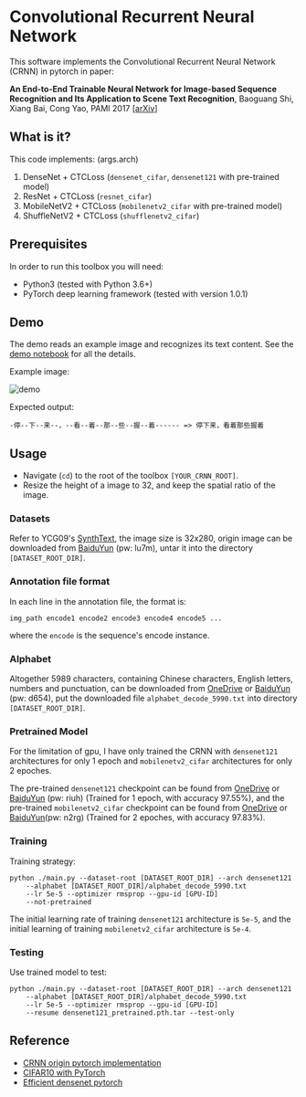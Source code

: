 # Convolutional Recurrent Neural Network

This software implements the Convolutional Recurrent Neural Network (CRNN) in pytorch in paper:

**An End-to-End Trainable Neural Network for Image-based Sequence Recognition and Its Application to Scene Text Recognition**,
Baoguang Shi, Xiang Bai, Cong Yao,
PAMI 2017 [[arXiv](https://arxiv.org/abs/1507.05717)]

## What is it?

This code implements: (args.arch)

1. DenseNet + CTCLoss (`densenet_cifar`, `densenet121` with pre-trained model)
2. ResNet + CTCLoss (`resnet_cifar`)
3. MobileNetV2 + CTCLoss (`mobilenetv2_cifar` with pre-trained model)
4. ShuffleNetV2 + CTCLoss (`shufflenetv2_cifar`)

## Prerequisites

In order to run this toolbox you will need:

- Python3 (tested with Python 3.6+)
- PyTorch deep learning framework (tested with version 1.0.1)

## Demo

The demo reads an example image and recognizes its text content. See the [demo notebook](./demo.ipynb) for all the details.

Example image:

![demo](./test/54439593_2298493320.jpg)

Expected output:

    -停--下--来--，--看--着--那--些--握--着------ => 停下来，看着那些握着

## Usage

- Navigate (`cd`) to the root of the toolbox `[YOUR_CRNN_ROOT]`.
- Resize the height of a image to 32, and keep the spatial ratio of the image.

### Datasets

Refer to YCG09's [SynthText](https://github.com/YCG09/chinese_ocr), the image size is 32x280, origin image can be downloaded from [BaiduYun](https://pan.baidu.com/s/1QkI7kjah8SPHwOQ40rS1Pw) (pw: lu7m), untar it into the directory `[DATASET_ROOT_DIR]`.

### Annotation file format

In each line in the annotation file, the format is:
    
    img_path encode1 encode2 encode3 encode4 encode5 ...

where the `encode` is the sequence's encode instance.

### Alphabet

Altogether 5989 characters, containing Chinese characters, English letters, numbers and punctuation, can be downloaded from [OneDrive](https://1drv.ms/t/s!AtlbCejIR3IcgQjX2JYMSC0tEcpx) or [BaiduYun](https://pan.baidu.com/s/1XCUBTtWx9K6fgQeINjCK-g) (pw: d654), put the downloaded file `alphabet_decode_5990.txt` into directory `[DATASET_ROOT_DIR]`.

### Pretrained Model

For the limitation of gpu, I have only trained the CRNN with `densenet121` architectures for only 1 epoch and `mobilenetv2_cifar` architectures for only 2 epoches.

The pre-trained `densenet121` checkpoint can be found from [OneDrive](https://1drv.ms/u/s!AtlbCejIR3IcgQkwuQkN1aAoPHX8) or [BaiduYun](https://pan.baidu.com/s/163fBRV6S8WgwImPHnee_gg) (pw: riuh) (Trained for 1 epoch, with accuracy 97.55\%), and the pre-trained `mobilenetv2_cifar` checkpoint can be found from [OneDrive](https://1drv.ms/u/s!AtlbCejIR3IcgQphV1H6x1fhEA1S) or [BaiduYun](https://pan.baidu.com/s/1mPwq2ptD-1q-_E-E-Fz8wA)(pw: n2rg) (Trained for 2 epoches, with accuracy 97.83\%).

### Training

Training strategy:

    python ./main.py --dataset-root [DATASET_ROOT_DIR] --arch densenet121
        --alphabet [DATASET_ROOT_DIR]/alphabet_decode_5990.txt
        --lr 5e-5 --optimizer rmsprop --gpu-id [GPU-ID]
        --not-pretrained

The initial learning rate of training `densenet121` architecture is `5e-5`, and the initial learning of training `mobilenetv2_cifar` architecture is `5e-4`.

### Testing

Use trained model to test:

    python ./main.py --dataset-root [DATASET_ROOT_DIR] --arch densenet121
        --alphabet [DATASET_ROOT_DIR]/alphabet_decode_5990.txt
        --lr 5e-5 --optimizer rmsprop --gpu-id [GPU-ID]
        --resume densenet121_pretrained.pth.tar --test-only

## Reference
- [CRNN origin pytorch implementation](https://github.com/meijieru/crnn.pytorch)
- [CIFAR10 with PyTorch](https://github.com/kuangliu/pytorch-cifar)
- [Efficient densenet pytorch](https://github.com/gpleiss/efficient_densenet_pytorch)
